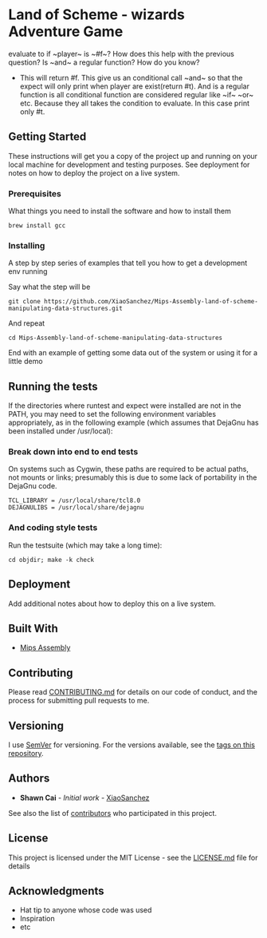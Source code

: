 # Land of Scheme - wizards Adventure Game

evaluate to if ~player~ is ~#f~? How does this help with the previous question? Is ~and~ a regular function? How do you know?
- This will return #f. This give us an conditional call ~and~ so that the expect will only print when player are exist(return #t). And is a regular function is all conditional function are considered regular like ~if~ ~or~ etc. Because they all takes the condition to evaluate. In this case print only #t.

## Getting Started

These instructions will get you a copy of the project up and running on your local machine for development and testing purposes. See deployment for notes on how to deploy the project on a live system.

### Prerequisites

What things you need to install the software and how to install them

```
brew install gcc
```

### Installing

A step by step series of examples that tell you how to get a development env running

Say what the step will be

```
git clone https://github.com/XiaoSanchez/Mips-Assembly-land-of-scheme-manipulating-data-structures.git
```

And repeat

```
cd Mips-Assembly-land-of-scheme-manipulating-data-structures
```

End with an example of getting some data out of the system or using it for a little demo

## Running the tests

If the directories where runtest and expect were installed are not in the PATH, you may need to set the following environment variables appropriately, as in the following example (which assumes that DejaGnu has been installed under /usr/local):

### Break down into end to end tests

On systems such as Cygwin, these paths are required to be actual paths, not mounts or links; presumably this is due to some lack of portability in the DejaGnu code.

```
TCL_LIBRARY = /usr/local/share/tcl8.0
DEJAGNULIBS = /usr/local/share/dejagnu
```

### And coding style tests

Run the testsuite (which may take a long time):

```
cd objdir; make -k check
```

## Deployment

Add additional notes about how to deploy this on a live system.

## Built With

* [Mips Assembly](https://www.cs.unibo.it/~solmi/teaching/arch_2002-2003/AssemblyLanguageProgDoc.pdf)

## Contributing

Please read [CONTRIBUTING.md](https://gist.github.com/PurpleBooth/b24679402957c63ec426) for details on our code of conduct, and the process for submitting pull requests to me.

## Versioning

I use [SemVer](http://semver.org/) for versioning. For the versions available, see the [tags on this repository](https://github.com/your/project/tags). 

## Authors

* **Shawn Cai** - *Initial work* - [XiaoSanchez](https://github.com/XiaoSanchez)

See also the list of [contributors](https://github.com/your/project/contributors) who participated in this project.

## License

This project is licensed under the MIT License - see the [LICENSE.md](LICENSE.md) file for details

## Acknowledgments

* Hat tip to anyone whose code was used
* Inspiration
* etc
